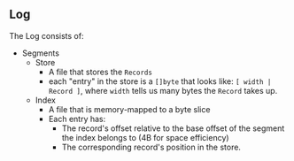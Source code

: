 ## Log
The Log consists of:
* Segments
    * Store
        * A file that stores the `Records`
        * each "entry" in the store is a `[]byte` that looks like: `[ width | Record ]`, where `width` tells us many bytes the `Record` takes up.
    * Index
        * A file that is memory-mapped to a byte slice
        * Each entry has:
            * The record's offset relative to the base offset of the segment the index belongs to (4B for space efficiency)
            * The corresponding record's position in the store.
